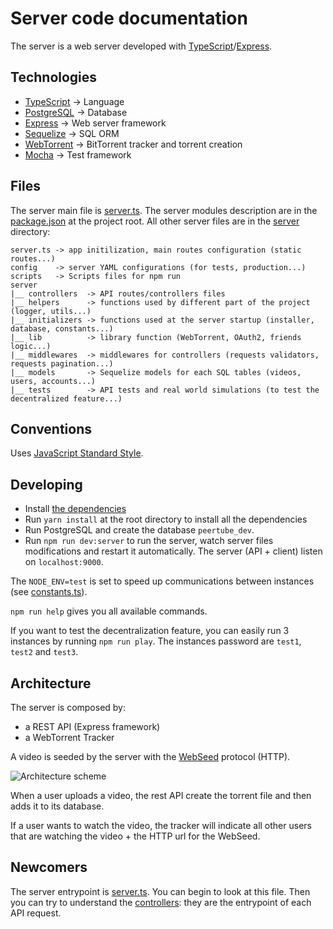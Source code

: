 # Server code documentation

The server is a web server developed with [TypeScript](https://www.typescriptlang.org/)/[Express](http://expressjs.com).


## Technologies

  * [TypeScript](https://www.typescriptlang.org/) -> Language
  * [PostgreSQL](https://www.postgresql.org/) -> Database
  * [Express](http://expressjs.com) -> Web server framework
  * [Sequelize](http://docs.sequelizejs.com/en/v3/) -> SQL ORM
  * [WebTorrent](https://webtorrent.io/) -> BitTorrent tracker and torrent creation
  * [Mocha](https://mochajs.org/) -> Test framework


## Files

The server main file is [server.ts](https://github.com/Chocobozzz/PeerTube/blob/master/server.ts).
The server modules description are in the [package.json](https://github.com/Chocobozzz/PeerTube/blob/master/package.json) at the project root.
All other server files are in the [server](https://github.com/Chocobozzz/PeerTube/tree/master/server) directory:

    server.ts -> app initilization, main routes configuration (static routes...)
    config    -> server YAML configurations (for tests, production...)
    scripts   -> Scripts files for npm run
    server
    |__ controllers  -> API routes/controllers files
    |__ helpers      -> functions used by different part of the project (logger, utils...)
    |__ initializers -> functions used at the server startup (installer, database, constants...)
    |__ lib          -> library function (WebTorrent, OAuth2, friends logic...)
    |__ middlewares  -> middlewares for controllers (requests validators, requests pagination...)
    |__ models       -> Sequelize models for each SQL tables (videos, users, accounts...)
    |__ tests        -> API tests and real world simulations (to test the decentralized feature...)


## Conventions

Uses [JavaScript Standard Style](http://standardjs.com/).


## Developing

  * Install [the dependencies](https://github.com/Chocobozzz/PeerTube#dependencies)
  * Run `yarn install` at the root directory to install all the dependencies
  * Run PostgreSQL and create the database `peertube_dev`.
  * Run `npm run dev:server` to run the server, watch server files modifications and restart it automatically. The server (API + client) listen on `localhost:9000`.

The `NODE_ENV=test` is set to speed up communications between instances (see [constants.ts](https://github.com/Chocobozzz/PeerTube/blob/master/server/initializers/constants.ts)).

`npm run help` gives you all available commands.

If you want to test the decentralization feature, you can easily run 3 instances by running `npm run play`. The instances password are `test1`, `test2` and `test3`.


## Architecture

The server is composed by:

  * a REST API (Express framework)
  * a WebTorrent Tracker

A video is seeded by the server with the [WebSeed](http://www.bittorrent.org/beps/bep_0019.html) protocol (HTTP).

![Architecture scheme](https://github.com/Chocobozzz/PeerTube/blob/master/support/doc/server/upload-video.png)

When a user uploads a video, the rest API create the torrent file and then adds it to its database.

If a user wants to watch the video, the tracker will indicate all other users that are watching the video + the HTTP url for the WebSeed.

## Newcomers

The server entrypoint is [server.ts](https://github.com/Chocobozzz/PeerTube/blob/master/server.ts). You can begin to look at this file.
Then you can try to understand the [controllers](https://github.com/Chocobozzz/PeerTube/tree/master/server/controllers): they are the entrypoint of each API request.
